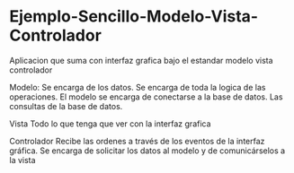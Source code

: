 # Ejemplo-Sencillo-Modelo-Vista-Controlador
Aplicacion que suma con interfaz grafica bajo el estandar modelo vista controlador


Modelo:
  Se encarga de los datos. Se encarga de toda la logica de las operaciones. El modelo se encarga de conectarse a la base de datos. Las consultas de la base de datos.

Vista 
	Todo lo que tenga que ver con la interfaz grafica

Controlador
	Recibe las ordenes a través de los eventos de la interfaz gráfica. Se encarga de solicitar los datos al modelo y de comunicárselos a la vista 
